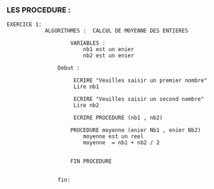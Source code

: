 ### LES PROCEDURE :


    EXERCICE 1:
                ALGORITHMES :  CALCUL DE MOYENNE DES ENTIERES

                        VARIABLES :
                            nb1 est un enier
                            nb2 est un enier
                        
                    Debut :
                         
                         ECRIRE "Veuilles saisir un premier nombre"
                         Lire nb1

                         ECRIRE "Veuilles saisir un second nombre"
                         Lire nb2

                         ECRIRE PROCEDURE (nb1 , nb2)
                        
                        PROCEDURE moyenne (enier Nb1 , enier Nb2)
                            moyenne est un reel
                            moyenne  = nb1 + nb2 / 2


                        FIN PROCEDURE


                    fin: